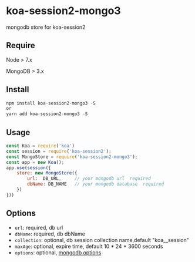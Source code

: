 # koa-session2-mongo3

mongodb store for koa-session2

## Require

Node > 7.x

MongoDB > 3.x

## Install

```javascript
npm install koa-session2-mongo3 -S
or
yarn add koa-session2-mongo3 -S
```

## Usage

```javascript
const Koa = require('koa')
const session = require('koa-session2');
const MongoStore = require('koa-session2-mongo3');
const app = new Koa();
app.use(session({
    store: new MongoStore({
        url:  DB_URL,     // your mongodb url  required
        dbName: DB_NAME   // your mongodb database  required
    })
}))
```

## Options

- `url`: required, db url
- `dbName`: required, db dbName
- `collection`: optional, db session collection name,default "koa__session"
- `maxAge`: optional, expire time, default 10 \* 24 \* 3600 seconds
- `options`: optional, [mongodb options](http://mongodb.github.io/node-mongodb-native/3.0/api/MongoClient.html)
